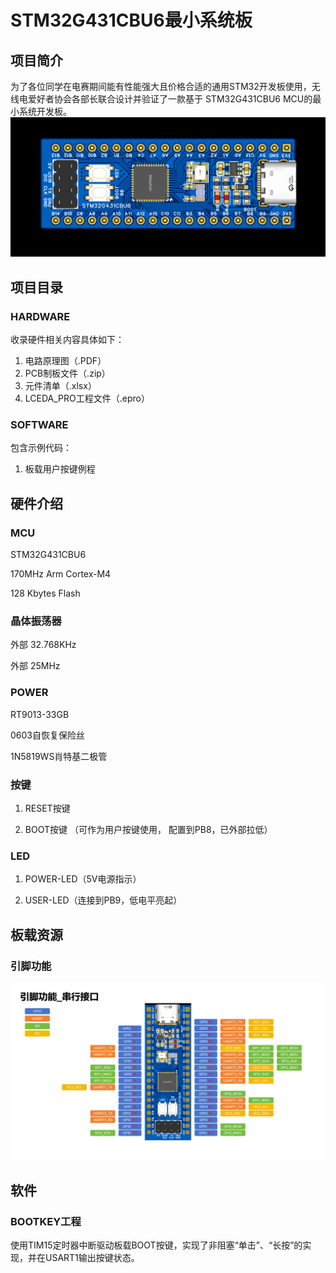 # STM32G431CBU6最小系统板
## 项目简介
为了各位同学在电赛期间能有性能强大且价格合适的通用STM32开发板使用，无线电爱好者协会各部长联合设计并验证了一款基于 STM32G431CBU6 MCU的最小系统开发板。
![开发板正面](./Images/board_top.png)

## 项目目录
### HARDWARE
收录硬件相关内容具体如下：

1. 电路原理图（.PDF）
2. PCB制板文件（.zip）
3. 元件清单（.xlsx）
4. LCEDA_PRO工程文件（.epro）
### SOFTWARE
包含示例代码：

1. 板载用户按键例程

## 硬件介绍
### MCU
STM32G431CBU6

170MHz Arm Cortex-M4

128 Kbytes Flash
### 晶体振荡器
外部 32.768KHz

外部 25MHz

### POWER
RT9013-33GB

0603自恢复保险丝

1N5819WS肖特基二极管

### 按键
1. RESET按键

2. BOOT按键
（可作为用户按键使用，
配置到PB8，已外部拉低）
### LED
1. POWER-LED（5V电源指示）

2. USER-LED（连接到PB9，低电平亮起）

## 板载资源
### 引脚功能
![pin_serial](./Images/pin_serial.png)

## 软件
### BOOTKEY工程
使用TIM15定时器中断驱动板载BOOT按键，实现了非阻塞“单击”、“长按”的实现，并在USART1输出按键状态。
